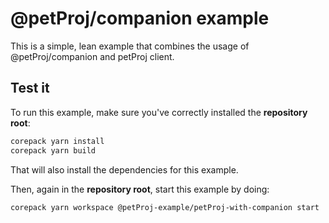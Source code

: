 # @petProj/companion example

This is a simple, lean example that combines the usage of @petProj/companion and petProj client.

## Test it

To run this example, make sure you've correctly installed the **repository root**:

```bash
corepack yarn install
corepack yarn build
```

That will also install the dependencies for this example.

Then, again in the **repository root**, start this example by doing:

```bash
corepack yarn workspace @petProj-example/petProj-with-companion start
```

